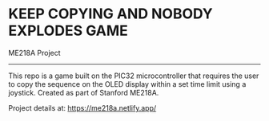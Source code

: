 # KEEP COPYING AND NOBODY EXPLODES GAME

ME218A Project

---------------------------------------------------------------------------------------------------------

This repo is a game built on the PIC32 microcontroller that requires the user to copy the sequence on
the OLED display within a set time limit using a joystick. Created as part of Stanford ME218A.
 
Project details at: 
https://me218a.netlify.app/

